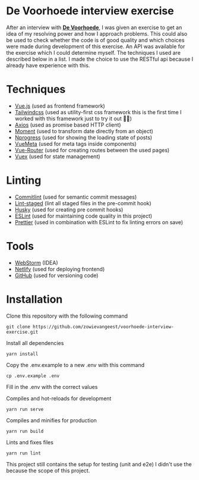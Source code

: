 # De Voorhoede interview exercise

After an interview with **[De Voorhoede](https://voorhoede.nl)**, I was given an exercise to get an idea of my resolving power and how I approach problems. This could also be used to check whether the code is of good quality and which choices were made during development of this exercise. An API was available for the exercise which I could determine myself. The techniques I used are described below in a list. I made the choice to use the RESTful api because I already have experience with this.


# Techniques

- [Vue.js](https://vuejs.org/) (used as frontend framework)
- [Tailwindcss](https://tailwindcss.com/) (used as utility-first css framework this is the first time I worked with this framework just to try it out 🤷‍♂️)
- [Axios](https://github.com/axios/axios) (used as promise based HTTP client)
- [Moment](https://momentjs.com/) (used to transform date directly from an object)
- [Nprogress](https://ricostacruz.com/nprogress/) (used for showing the loading state of posts)
- [VueMeta](https://github.com/nuxt/vue-meta) (used for meta tags inside components)
- [Vue-Router](https://router.vuejs.org) (used for creating routes between the used pages)
- [Vuex](https://github.com/vuejs/vuex) (used for state management)

# Linting

- [Commitlint](https://commitlint.js.org/) (used for semantic commit messages)
- [Lint-staged](https://www.npmjs.com/package/lint-staged?activeTab=dependencies) (lint all staged files in the pre-commit hook)
- [Husky](https://www.npmjs.com/package/husky) (used for creating pre commit hooks)
- [ESLint](https://eslint.org/) (used for maintaining code quality in this project)
- [Prettier](https://prettier.io/) (used in combination with ESLint to fix linting errors on save)

# Tools

- [WebStorm](https://www.jetbrains.com/webstorm/) (IDEA)
- [Netlify](https://www.netlify.com/) (used for deploying frontend)
- [GitHub](https://github.com/) (used for versioning code)

# Installation
Clone this repository with the following command

    git clone https://github.com/zowievangeest/voorhoede-interview-exercise.git

Install all dependencies

    yarn install

Copy the .env.example to a new .env with this command

    cp .env.example .env

Fill in the .env with the correct values

Compiles and hot-reloads for development

    yarn run serve

Compiles and minifies for production

    yarn run build
Lints and fixes files

    yarn run lint

This project still contains the setup for testing (unit and e2e) I didn't use the because the scope of this project. 

